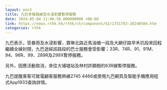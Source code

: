 ```yaml
---
layout: post
title: 九巴多條路線受水浸影響暫停服務
date: 2024-05-04 11:06:58.000000000 +08:00
link: https://news.rthk.hk/rthk/ch/component/k2/1751763-20240504.htm
categories: rthk
---
```


九巴表示，受暴雨及水浸影響，寶琳北路近馬油塘一段及大網仔路早禾坑段來回程繼續全線封閉，九巴途經該路段的巴士服務會受影響；33R、74R、91、91M、94、96R、99、289R及299X暫停服務。

另外，因應活動取消，來往大埔墟站及林村許願樹的63R線暫停服務。

九巴提醒乘客可致電顧客服務熱線2745 4466或使用九巴網頁及智能手機應用程式App1933查詢詳情。
